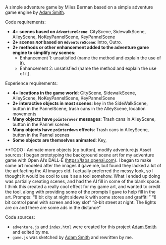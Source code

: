 A simple adventure game by Miles Berman based on a simple adventure game engine by [Adam Smith](https://github.com/rndmcnlly).

Code requirements:
- **4+ scenes based on `AdventureScene`**: CityScene, SidewalkScene, AlleyScene, NoKeyPannelScene, KeyPannelScene
- **2+ scenes *not* based on `AdventureScene`**: Intro, Outro.
- **2+ methods or other enhancement added to the adventure game engine to simplify my scenes**:
    - Enhancement 1: unsatisfied (name the method and explain the use of it).
    - Enhancement 2: unsatisfied (name the method and explain the use of it).

Experience requirements:
- **4+ locations in the game world**: CityScene, SidewalkScene, AlleyScene, NoKeyPannelScene, KeyPannelScene
- **2+ interactive objects in most scenes**: key in the SideWalkScene, button in the PannelScene, trash cans in the AlleyScene, location movements
- **Many objects have `pointerover` messages**: Trash cans in AlleyScene, button in the Pannel scenes 
- **Many objects have `pointerdown` effects**: Trash cans in AlleyScene, button in the Pannel scenes 
- **Some objects are themselves animated**: Key, 

**TODO : Animate more objects (cp button), modify adventure.js 
Asset sources:
I began prototyping the background scene art for my adventure game with Open AI’s DALL-E (https://labs.openai.com).
I began to make some art modeled after the images it gave me, but found they lacked a lot of the artifacting the AI images did. I actually preferred the messy look, so I thought it would be cool to use it as a tool somehow. What I ended up doing was partially creating scenes, and had the AI fill in some of the blank space. I think this created a really cool effect for my game art, and wanted to credit the tool, along with providing some of the prompts I gave to help fill in the art. 
Prompts:
“8 bit city at night sidewalk with some stores and graffiti ”
“8 bit control panel with screen and key slot” 
“8-bit street at night. The lights are on and there are some ads in the distance”


Code sources:
- `adventure.js` and `index.html` were created for this project [Adam Smith](https://github.com/rndmcnlly) and edited by me.
- `game.js` was sketched by [Adam Smith](https://github.com/rndmcnlly) and rewritten by me.
